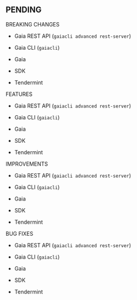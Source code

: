 ## PENDING

BREAKING CHANGES

* Gaia REST API (`gaiacli advanced rest-server`)

* Gaia CLI  (`gaiacli`)

* Gaia

* SDK 

* Tendermint 


FEATURES

* Gaia REST API (`gaiacli advanced rest-server`)

* Gaia CLI  (`gaiacli`)

* Gaia

* SDK 

* Tendermint 


IMPROVEMENTS

* Gaia REST API (`gaiacli advanced rest-server`)

* Gaia CLI  (`gaiacli`)

* Gaia

* SDK 

* Tendermint 


BUG FIXES

* Gaia REST API (`gaiacli advanced rest-server`)

* Gaia CLI  (`gaiacli`)

* Gaia

* SDK 

* Tendermint 

